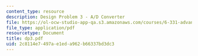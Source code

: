 ```yaml
---
content_type: resource
description: Design Problem 3 - A/D Converter
file: https://ol-ocw-studio-app-qa.s3.amazonaws.com/courses/6-331-advanced-circuit-techniques-spring-2002/2c8114e7497ae1eda962b66337bd3dc3_dp3.pdf
file_type: application/pdf
resourcetype: Document
title: dp3.pdf
uid: 2c8114e7-497a-e1ed-a962-b66337bd3dc3
---
```

